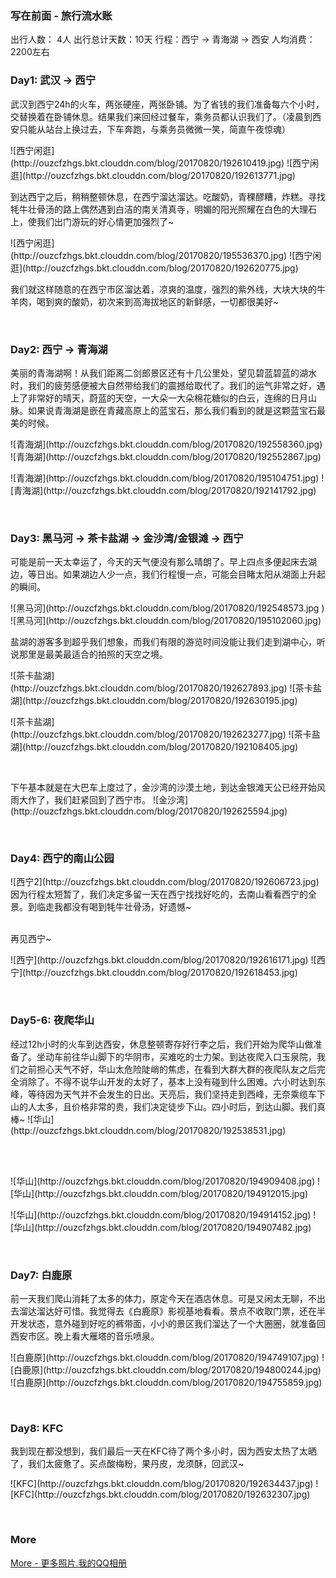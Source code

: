 ### 写在前面 - 旅行流水账

出行人数： 4人
出行总计天数：10天
行程：西宁 -> 青海湖 -> 西安
人均消费：2200左右

### Day1: 武汉 -> 西宁

武汉到西宁24h的火车，两张硬座，两张卧铺。为了省钱的我们准备每六个小时，交替换着在卧铺休息。结果我们来回经过餐车，乘务员都认识我们了。（凌晨到西安只能从站台上换过去，下车奔跑，与乘务员微微一笑，简直午夜惊魂）

<p class="imgbox">
![西宁闲逛](http://ouzcfzhgs.bkt.clouddn.com/blog/20170820/192610419.jpg)
![西宁闲逛](http://ouzcfzhgs.bkt.clouddn.com/blog/20170820/192613771.jpg)
</p>

到达西宁之后，稍稍整顿休息，在西宁溜达溜达。吃酸奶，青稞醪糟，炸糕。寻找牦牛壮骨汤的路上偶然遇到白洁的南关清真寺，明媚的阳光照耀在白色的大理石上，使我们出门游玩的好心情更加强烈了~

<p class="imgbox">
![西宁闲逛](http://ouzcfzhgs.bkt.clouddn.com/blog/20170820/195536370.jpg)
![西宁闲逛](http://ouzcfzhgs.bkt.clouddn.com/blog/20170820/192620775.jpg)
</p>

我们就这样随意的在西宁市区溜达着，凉爽的温度，强烈的紫外线，大块大块的牛羊肉，喝到爽的酸奶，初次来到高海拔地区的新鲜感，一切都很美好~

<br>

### Day2: 西宁 -> 青海湖

美丽的青海湖啊！从我们距离二剑郎景区还有十几公里处，望见碧蓝碧蓝的湖水时，我们的疲劳感便被大自然带给我们的震撼给取代了。我们的运气非常之好，遇上了非常好的晴天，蔚蓝的天空，一大朵一大朵棉花糖似的白云，连绵的日月山脉。如果说青海湖是嵌在青藏高原上的蓝宝石，那么我们看到的就是这颗蓝宝石最美的时候。

<p class="imgbox">
![青海湖](http://ouzcfzhgs.bkt.clouddn.com/blog/20170820/192558360.jpg)
![青海湖](http://ouzcfzhgs.bkt.clouddn.com/blog/20170820/192552867.jpg)
</p>

<p class="imgbox">
![青海湖](http://ouzcfzhgs.bkt.clouddn.com/blog/20170820/195104751.jpg)
![青海湖](http://ouzcfzhgs.bkt.clouddn.com/blog/20170820/192141792.jpg)
</p>

<br>

### Day3: 黑马河 -> 茶卡盐湖 -> 金沙湾/金银滩 -> 西宁

可能是前一天太幸运了，今天的天气便没有那么晴朗了。早上四点多便起床去湖边，等日出。如果湖边人少一点，我们行程慢一点，可能会目睹太阳从湖面上升起的瞬间。

<p class="imgbox">
![黑马河](http://ouzcfzhgs.bkt.clouddn.com/blog/20170820/192548573.jpg	)
![黑马河](http://ouzcfzhgs.bkt.clouddn.com/blog/20170820/195102060.jpg)
</p>

盐湖的游客多到超乎我们想象，而我们有限的游览时间没能让我们走到湖中心，听说那里是最美最适合的拍照的天空之境。

<p class="imgbox">
![茶卡盐湖](http://ouzcfzhgs.bkt.clouddn.com/blog/20170820/192627893.jpg)
![茶卡盐湖](http://ouzcfzhgs.bkt.clouddn.com/blog/20170820/192630195.jpg)
</p>

<p class="imgbox">
![茶卡盐湖](http://ouzcfzhgs.bkt.clouddn.com/blog/20170820/192623277.jpg)
![茶卡盐湖](http://ouzcfzhgs.bkt.clouddn.com/blog/20170820/192108405.jpg)
</p>

<br>

<p class="imgbox">
下午基本就是在大巴车上度过了，金沙湾的沙漠土地，到达金银滩天公已经开始风雨大作了，我们赶紧回到了西宁市。
![金沙湾](http://ouzcfzhgs.bkt.clouddn.com/blog/20170820/192625594.jpg)
</p>

<br>

### Day4: 西宁的南山公园

<p class="imgbox">
![西宁2](http://ouzcfzhgs.bkt.clouddn.com/blog/20170820/192606723.jpg)
因为行程太短暂了，我们决定多留一天在西宁找找好吃的，去南山看看西宁的全景。到临走我都没有喝到牦牛壮骨汤，好遗憾~
</p>

<br>
再见西宁~

<p class="imgbox">
![西宁](http://ouzcfzhgs.bkt.clouddn.com/blog/20170820/192616171.jpg)
![西宁](http://ouzcfzhgs.bkt.clouddn.com/blog/20170820/192618453.jpg)
</p>

<br>

### Day5-6: 夜爬华山

<p class="imgbox">
经过12h小时的火车到达西安，休息整顿寄存好行李之后，我们开始为爬华山做准备了。坐动车前往华山脚下的华阴市，买难吃的士力架。到达夜爬入口玉泉院，我们之前担心天气不好，华山太危险陡峭的焦虑，在看到大群大群的夜爬队友之后完全消除了。不得不说华山开发的太好了，基本上没有碰到什么困难。六小时达到东峰，等待因为天气并不会发生的日出。天亮后，我们坚持走到西峰，无奈乘缆车下山的人太多，且价格非常的贵，我们决定徒步下山。四小时后，到达山脚。我们真棒~
![华山](http://ouzcfzhgs.bkt.clouddn.com/blog/20170820/192538531.jpg)
</p>

<br>
<br>

<p class="imgbox">
![华山](http://ouzcfzhgs.bkt.clouddn.com/blog/20170820/194909408.jpg)
![华山](http://ouzcfzhgs.bkt.clouddn.com/blog/20170820/194912015.jpg)
</p>

<p class="imgbox">
![华山](http://ouzcfzhgs.bkt.clouddn.com/blog/20170820/194914152.jpg)
![华山](http://ouzcfzhgs.bkt.clouddn.com/blog/20170820/194907482.jpg)
</p>

<br>

### Day7: 白鹿原
前一天我们爬山消耗了太多的体力，原定今天在酒店休息。可是又闲太无聊，不出去溜达溜达好可惜。我觉得去《白鹿原》影视基地看看。景点不收取门票，还在半开发状态，意外碰到好吃的裤带面，小小的景区我们溜达了一个大圈圈，就准备回西安市区。晚上看大雁塔的音乐喷泉。

<p class="imgbox">
![白鹿原](http://ouzcfzhgs.bkt.clouddn.com/blog/20170820/194749107.jpg)
![白鹿原](http://ouzcfzhgs.bkt.clouddn.com/blog/20170820/194800244.jpg)
![白鹿原](http://ouzcfzhgs.bkt.clouddn.com/blog/20170820/194755859.jpg)
</p>

<br>

### Day8: KFC
我到现在都没想到，我们最后一天在KFC待了两个多小时，因为西安太热了太晒了，我们太疲惫了。买点酸梅粉，果丹皮，龙须酥，回武汉~

<p class="imgbox">
![KFC](http://ouzcfzhgs.bkt.clouddn.com/blog/20170820/192634437.jpg)
![KFC](http://ouzcfzhgs.bkt.clouddn.com/blog/20170820/192632307.jpg)
</p>

<br>

### More

[More - 更多照片.我的QQ相册](http://user.qzone.qq.com/390303304/photo/V13QAXtz4OcjHf/)




